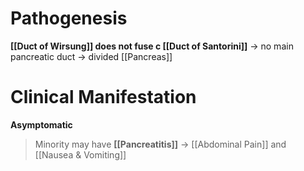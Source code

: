 # Pathogenesis
**[[Duct of Wirsung]] does not fuse c [[Duct of Santorini]]** -> no main pancreatic duct -> divided [[Pancreas]]

# Clinical Manifestation
**Asymptomatic**
> Minority may have **[[Pancreatitis]]** -> [[Abdominal Pain]] and [[Nausea & Vomiting]]